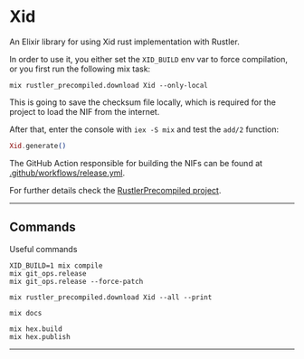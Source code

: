 # Xid

An Elixir library for using Xid rust implementation with Rustler.

In order to use it, you either set the `XID_BUILD` env var
to force compilation, or you first run the following mix task:

    mix rustler_precompiled.download Xid --only-local

This is going to save the checksum file locally, which is required for the project to
load the NIF from the internet.

After that, enter the console with `iex -S mix` and test the `add/2` function:

```elixir
Xid.generate()
```

The GitHub Action responsible for building the NIFs can be found at [.github/workflows/release.yml](https://github.com/phanmn/xid/blob/main/.github/workflows/release.yml).

For further details check the [RustlerPrecompiled project](https://github.com/philss/rustler_precompiled).

---

## Commands

Useful commands

    XID_BUILD=1 mix compile
    mix git_ops.release
    mix git_ops.release --force-patch

    mix rustler_precompiled.download Xid --all --print

    mix docs

    mix hex.build
    mix hex.publish

---
